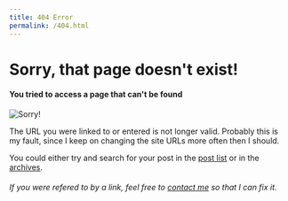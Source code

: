 ```yaml
---
title: 404 Error
permalink: /404.html
---
```


# Sorry, that page doesn't exist!
#### You tried to access a page that can't be found

![Sorry!](http://images.amcnetworks.com/bbcamerica.com/wp-content/uploads/2013/02/Sorry-FINAL-.jpg "Image from BBC America: http://www.bbcamerica.com/anglophenia/2013/02/gosh-sorry-overapologetic-brits-in-america")

The URL you were linked to or entered is not longer valid. Probably this is my fault, since I keep on changing the site URLs more often then I should.

You could either try and search for your post in the [post list](/posts.html) or in the [archives](/archives.html).

###### If you were refered to by a link, feel free to [contact me](/about.html) so that I can fix it.

